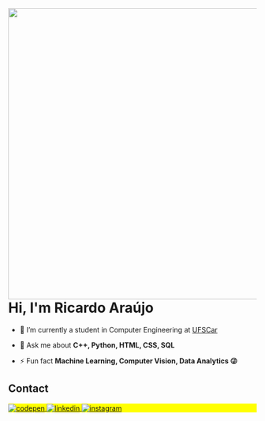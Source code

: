 

<img align="right" height="590em" src="https://raw.githubusercontent.com/gist/rad-silva/a4f4b4868f1e47726b109713de65a10c/raw/2e3498796aed23e1a327de27e9e87b6091f895cb/githubcard.svg"/>

<h1 align="left">Hi, I'm Ricardo Araújo</h1>

<!-- <p align="left"> <img src="https://komarev.com/ghpvc/?username=rad-silva&color=yellow" alt="Profile views" /> </p> -->

<!-- - 🔥 Sênior Web Developer & Instructor focused on helping people start programming  -->

- 🔭 I’m currently a student in Computer Engineering at [UFSCar](https://site.dc.ufscar.br/)

<!-- - ▶️ I (not) regularly post videos on [youtube.com/maykbrito](https://youtube.com/maykbrito) -->

- 💬 Ask me about **C++, Python, HTML, CSS, SQL**

- ⚡ Fun fact **Machine Learning, Computer Vision, Data Analytics 😜**

<!--  - 👨‍💻 More at [maykbrito.dev](https://maykbrito.dev) -->


## Contact

<p align="left" style="background:yellow">
<a href="radsilva@outlook.com.br" target="_blank">
  <img align="center" src="https://img.shields.io/badge/-radsilva@outlook.com.br-05122A?style=flat&logo=microsoftoutlook" alt="codepen"/>
</a>
<a href="https://www.linkedin.com/in/rad-silva" target="_blank">
  <img align="center" src="https://img.shields.io/badge/-rad–silva-05122A?style=flat&logo=linkedin" alt="linkedin"/>
</a>
<a href="https://instagram.com/ricardoarauss" target="_blank">
 <img align="center" src="https://img.shields.io/badge/-ricardoarauss-05122A?style=flat&logo=instagram" alt="instagram"/>
</a>
</p>
